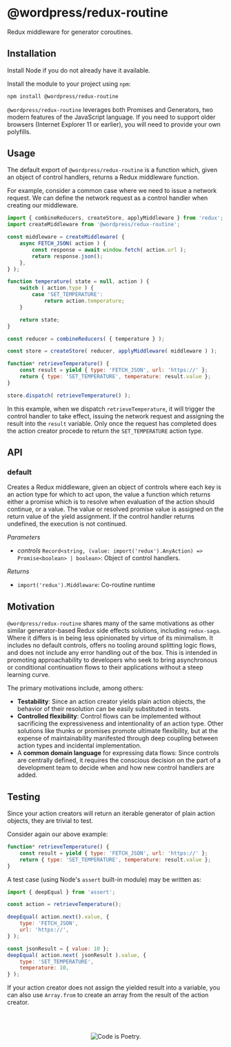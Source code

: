 # @wordpress/redux-routine

Redux middleware for generator coroutines.

## Installation

Install Node if you do not already have it available.

Install the module to your project using `npm`:

```bash
npm install @wordpress/redux-routine
```

`@wordpress/redux-routine` leverages both Promises and Generators, two modern features of the JavaScript language. If you need to support older browsers (Internet Explorer 11 or earlier), you will need to provide your own polyfills.

## Usage

The default export of `@wordpress/redux-routine` is a function which, given an object of control handlers, returns a Redux middleware function.

For example, consider a common case where we need to issue a network request. We can define the network request as a control handler when creating our middleware.

```js
import { combineReducers, createStore, applyMiddleware } from 'redux';
import createMiddleware from '@wordpress/redux-routine';

const middleware = createMiddleware( {
	async FETCH_JSON( action ) {
		const response = await window.fetch( action.url );
		return response.json();
	},
} );

function temperature( state = null, action ) {
	switch ( action.type ) {
		case 'SET_TEMPERATURE':
			return action.temperature;
	}

	return state;
}

const reducer = combineReducers( { temperature } );

const store = createStore( reducer, applyMiddleware( middleware ) );

function* retrieveTemperature() {
	const result = yield { type: 'FETCH_JSON', url: 'https://' };
	return { type: 'SET_TEMPERATURE', temperature: result.value };
}

store.dispatch( retrieveTemperature() );
```

In this example, when we dispatch `retrieveTemperature`, it will trigger the control handler to take effect, issuing the network request and assigning the result into the `result` variable. Only once the
request has completed does the action creator procede to return the `SET_TEMPERATURE` action type.

## API

<!-- START TOKEN(Autogenerated API docs) -->

### default

Creates a Redux middleware, given an object of controls where each key is an
action type for which to act upon, the value a function which returns either
a promise which is to resolve when evaluation of the action should continue,
or a value. The value or resolved promise value is assigned on the return
value of the yield assignment. If the control handler returns undefined, the
execution is not continued.

_Parameters_

-   _controls_ `Record<string, (value: import('redux').AnyAction) => Promise<boolean> | boolean>`: Object of control handlers.

_Returns_

-   `import('redux').Middleware`: Co-routine runtime


<!-- END TOKEN(Autogenerated API docs) -->

## Motivation

`@wordpress/redux-routine` shares many of the same motivations as other similar generator-based Redux side effects solutions, including `redux-saga`. Where it differs is in being less opinionated by virtue of its minimalism. It includes no default controls, offers no tooling around splitting logic flows, and does not include any error handling out of the box. This is intended in promoting approachability to developers who seek to bring asynchronous or conditional continuation flows to their applications without a steep learning curve.

The primary motivations include, among others:

-   **Testability**: Since an action creator yields plain action objects, the behavior of their resolution can be easily substituted in tests.
-   **Controlled flexibility**: Control flows can be implemented without sacrificing the expressiveness and intentionality of an action type. Other solutions like thunks or promises promote ultimate flexibility, but at the expense of maintainability manifested through deep coupling between action types and incidental implementation.
-   A **common domain language** for expressing data flows: Since controls are centrally defined, it requires the conscious decision on the part of a development team to decide when and how new control handlers are added.

## Testing

Since your action creators will return an iterable generator of plain action objects, they are trivial to test.

Consider again our above example:

```js
function* retrieveTemperature() {
	const result = yield { type: 'FETCH_JSON', url: 'https://' };
	return { type: 'SET_TEMPERATURE', temperature: result.value };
}
```

A test case (using Node's `assert` built-in module) may be written as:

```js
import { deepEqual } from 'assert';

const action = retrieveTemperature();

deepEqual( action.next().value, {
	type: 'FETCH_JSON',
	url: 'https://',
} );

const jsonResult = { value: 10 };
deepEqual( action.next( jsonResult ).value, {
	type: 'SET_TEMPERATURE',
	temperature: 10,
} );
```

If your action creator does not assign the yielded result into a variable, you can also use `Array.from` to create an array from the result of the action creator.

<br/><br/><p align="center"><img src="https://s.w.org/style/images/codeispoetry.png?1" alt="Code is Poetry." /></p>
